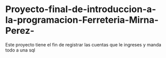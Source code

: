 # Proyecto-final-de-introduccion-a-la-programacion-Ferreteria-Mirna-Perez-
Este proyecto tiene el fin de registrar las cuentas que le ingreses y manda todo a una sql
